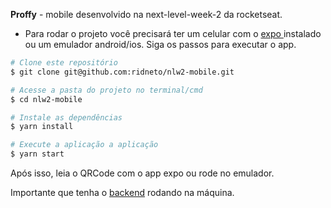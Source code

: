 <strong>Proffy</strong> - mobile desenvolvido na next-level-week-2 da rocketseat.

- Para rodar o projeto você precisará ter um celular com o
    <a target="_blank" href="https://play.google.com/store/apps/details?id=host.exp.exponent"> expo </a> instalado ou um emulador android/ios. Siga os passos para executar o app.

```bash
# Clone este repositório
$ git clone git@github.com:ridneto/nlw2-mobile.git

# Acesse a pasta do projeto no terminal/cmd
$ cd nlw2-mobile

# Instale as dependências
$ yarn install

# Execute a aplicação a aplicação
$ yarn start
```

Após isso, leia o QRCode com o app expo ou rode no emulador.

Importante que tenha o <a target="_blank" href="https://github.com/ridneto/nlw2-mobile">backend</a> rodando na máquina.

